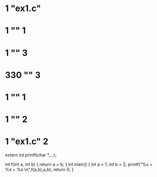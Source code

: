 # 1 "ex1.c"
# 1 "<built-in>" 1
# 1 "<built-in>" 3
# 330 "<built-in>" 3
# 1 "<command line>" 1
# 1 "<built-in>" 2
# 1 "ex1.c" 2
extern int printf(char *,...);

int f(int a, int b) {
return a + b;
}
int main()
{
int a = 1;
int b = 2;
printf("%x = %x + %x \n",f(a,b),a,b);
return 0;
}
